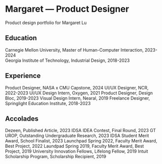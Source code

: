 # Margaret — Product Designer
Product design portfolio for Margaret Lu

## Education
Carnegie Mellon University, Master of Human-Computer Interaction, 2023-2024
<br>Georgia Institute of Technology, Industrial Design, 2018-2023

## Experience
Product Designer, NASA x CMU Capstone, 2024
UI/UX Designer, NCR, 2022-2023
UI/UX Design Intern, Oxygen, 2021
Product Designer, Design Bloc, 2019-2023
Visual Design Intern, Nearal, 2019
Freelance Designer, Springlight Education Institute, 2018-2023

## Accolades
Dezeen, Published Article, 2023
IDSA IDEA Contest, Final Round, 2023
GT UROP, Outstanding Undergraduate Research, 2023
IDSA Student Merit Award, School Finalist, 2023
Launchpad Spring 2022, Faculty Merit Award, Best Project, 2022
Laundpad Spring 2019, Faculty Merit Award, Best Project, 2019
University Innovation Fellows, Lifelong Fellow, 2019
Intuit Scholarship Program, Scholarship Recipient, 2019